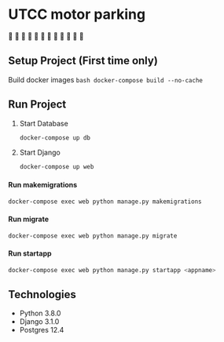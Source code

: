 # UTCC motor parking
🛵 🛵 🛵 🛵 🛵 🛵 🛵 🛵 🛵 🛵 🛵 🛵

## Setup Project (First time only)
Build docker images
    ```bash
    docker-compose build --no-cache
    ```

## Run Project
1. Start Database
    ```bash
    docker-compose up db
    ```
2. Start Django
    ```bash
    docker-compose up web
    ```
   
#### Run makemigrations
```bash
docker-compose exec web python manage.py makemigrations
```
#### Run migrate
```bash
docker-compose exec web python manage.py migrate
```
#### Run startapp
```bash
docker-compose exec web python manage.py startapp <appname>
```

## Technologies
- Python 3.8.0
- Django 3.1.0
- Postgres 12.4